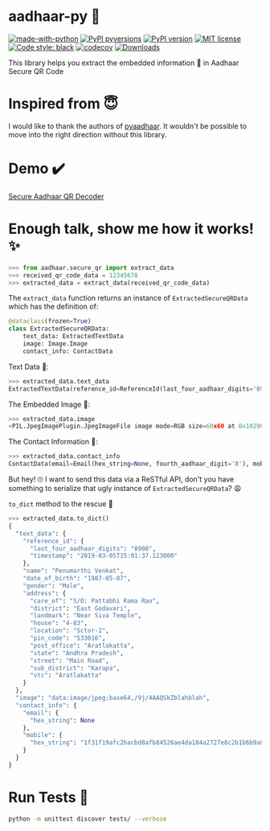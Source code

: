 # aadhaar-py 🐍
[![made-with-python](https://img.shields.io/badge/Made%20with-Python-1f425f.svg)](https://www.python.org/)
[![PyPI pyversions](https://img.shields.io/pypi/pyversions/aadhaar-py?color=purple)](https://pypi.org/project/aadhaar-py/)
[![PyPI version](https://badge.fury.io/py/aadhaar-py.svg)](https://badge.fury.io/py/aadhaar-py)
[![MIT license](https://img.shields.io/badge/License-MIT-blue.svg)](https://lbesson.mit-license.org/)
[![Code style: black](https://img.shields.io/badge/code%20style-black-000000.svg)](https://github.com/psf/black)
[![codecov](https://codecov.io/gh/vishaltanwar96/aadhaar-py/branch/main/graph/badge.svg?token=JG312MQEEQ)](https://codecov.io/gh/vishaltanwar96/aadhaar-py)
[![Downloads](https://pepy.tech/badge/aadhaar-py)](https://pepy.tech/project/aadhaar-py)

This library helps you extract the embedded information 💾 in Aadhaar Secure QR Code

# Inspired from 😇
I would like to thank the authors of [pyaadhaar](https://github.com/Tanmoy741127/pyaadhaar). It wouldn't be possible to move into the right direction without this library.

# Demo ✔️
[Secure Aadhaar QR Decoder](https://aadhaar-py-demo.vercel.app/)

# Enough talk, show me how it works! ✨
```python
>>> from aadhaar.secure_qr import extract_data
>>> received_qr_code_data = 12345678
>>> extracted_data = extract_data(received_qr_code_data)
```

The `extract_data` function returns an instance of `ExtractedSecureQRData` which has the definition of:
```python
@dataclass(frozen=True)
class ExtractedSecureQRData:
    text_data: ExtractedTextData
    image: Image.Image
    contact_info: ContactData
```


Text Data 📝:
```python
>>> extracted_data.text_data
ExtractedTextData(reference_id=ReferenceId(last_four_aadhaar_digits='8908', timestamp=datetime.datetime(2019, 3, 5, 15, 1, 37, 123000)), name='Penumarthi Venkat', date_of_birth=datetime.date(1987, 5, 7), gender=<Gender.MALE: 'Male'>, address=Address(care_of='S/O: Pattabhi Rama Rao', district='East Godavari', landmark='Near Siva Temple', house='4-83', location='Sctor-2', pin_code='533016', post_office='Aratlakatta', state='Andhra Pradesh', street='Main Road', sub_district='Karapa', vtc='Aratlakatta'))
```

The Embedded Image 🌆:
```python
>>> extracted_data.image
<PIL.JpegImagePlugin.JpegImageFile image mode=RGB size=60x60 at 0x1029CA460>
```

The Contact Information 📧:
```python
>>> extracted_data.contact_info
ContactData(email=Email(hex_string=None, fourth_aadhaar_digit='8'), mobile=Mobile(hex_string='1f31f19afc2bacbd8afb84526ae4da184a2727e8c2b1b6b9a81e4dc6b74d692a', fourth_aadhaar_digit='8'))
```

But hey! 🙄 I want to send this data via a ReSTful API, don't you have something to serialize that ugly instance of `ExtractedSecureQRData`? 😩

`to_dict` method to the rescue 💪
```python
>>> extracted_data.to_dict()
{
  "text_data": {
    "reference_id": {
      "last_four_aadhaar_digits": "8908",
      "timestamp": "2019-03-05T15:01:37.123000"
    },
    "name": "Penumarthi Venkat",
    "date_of_birth": "1987-05-07",
    "gender": "Male",
    "address": {
      "care_of": "S/O: Pattabhi Rama Rao",
      "district": "East Godavari",
      "landmark": "Near Siva Temple",
      "house": "4-83",
      "location": "Sctor-2",
      "pin_code": "533016",
      "post_office": "Aratlakatta",
      "state": "Andhra Pradesh",
      "street": "Main Road",
      "sub_district": "Karapa",
      "vtc": "Aratlakatta"
    }
  },
  "image": "data:image/jpeg;base64,/9j/4AAQSkZblahblah",
  "contact_info": {
    "email": {
      "hex_string": None
    },
    "mobile": {
      "hex_string": "1f31f19afc2bacbd8afb84526ae4da184a2727e8c2b1b6b9a81e4dc6b74d692a"
    }
  }
}

```

# Run Tests 🧪
```bash
python -m unittest discover tests/ --verbose
```
